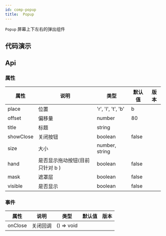 ```yaml
---
id: comp-popup
title:  Popup
---
```


`Popup` 屏幕上下左右的弹出组件

## 代码演示

## Api

### 属性

| 属性 | 说明 | 类型 | 默认值 | 版本 |
|-----| ----| ---- | -----| ----|
| place | 位置 | 'r', 'l', 't', 'b' | b | |
| offset | 偏移量 | number | 80 | |
| title | 标题 | string | | |
| showClose| 关闭按钮 | boolean | false | |
| size | 大小 | number, string | | |
| hand | 是否显示拖动按钮(目前只针对 b ) | boolean | false | |
| mask | 遮罩层 | boolean | false | |
| visible | 是否显示 | boolean | false | |

### 事件

| 属性 | 说明 | 类型 | 默认值 | 版本 |
| -----| ----| ---- | -----| ----|
| onClose | 关闭回调 | () => void| | |
